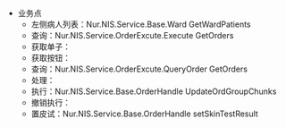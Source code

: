 * 业务点
  * 左侧病人列表：Nur.NIS.Service.Base.Ward  GetWardPatients
  * 查询：Nur.NIS.Service.OrderExcute.Execute  GetOrders
  * 获取单子：
  * 获取按钮：
  * 查询：Nur.NIS.Service.OrderExcute.QueryOrder  GetOrders
  * 处理：
  * 执行：Nur.NIS.Service.Base.OrderHandle  UpdateOrdGroupChunks
  * 撤销执行：
  * 置皮试：Nur.NIS.Service.Base.OrderHandle  setSkinTestResult
